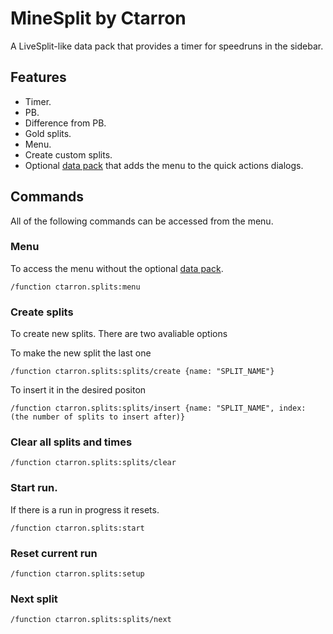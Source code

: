 # MineSplit by Ctarron

A LiveSplit-like data pack that provides a timer for speedruns in the sidebar.

## Features
- Timer.
- PB.
- Difference from PB.
- Gold splits.
- Menu.
- Create custom splits.
- Optional [data pack](https://github.com/Ctarron/MineSplit/releases/download/v1.0.0/MineSplit_menu_v1.0.0.zip) that adds the menu to the quick actions dialogs.

## Commands

All of the following commands can be accessed from the menu.

### Menu
To access the menu without the optional [data pack](https://github.com/Ctarron/MineSplit/releases/download/v1.0.0/MineSplit_menu_v1.0.0.zip).

    /function ctarron.splits:menu

### Create splits
To create new splits.
There are two avaliable options

To make the new split the last one

    /function ctarron.splits:splits/create {name: "SPLIT_NAME"}

To insert it in the desired positon

    /function ctarron.splits:splits/insert {name: "SPLIT_NAME", index: (the number of splits to insert after)}

### Clear all splits and times

    /function ctarron.splits:splits/clear

### Start run. 
If there is a run in progress it resets.

    /function ctarron.splits:start

### Reset current run

    /function ctarron.splits:setup

### Next split

    /function ctarron.splits:splits/next
